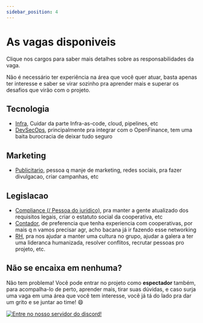 ```yaml
---
sidebar_position: 4
---
```


# As vagas disponiveis

Clique nos cargos para saber mais detalhes sobre as responsabilidades da vaga.

Não é necessário ter experiência na área que você quer atuar, basta apenas ter interesse e saber se virar sozinho pra aprender mais e superar os desafios que virão com o projeto.

## Tecnologia

- [Infra](./tech/responsabilities#devops--infra), Cuidar da parte Infra-as-code, cloud, pipelines, etc
- [DevSecOps](./tech/responsabilities#devsecops), principalmente pra integrar com o OpenFinance, tem uma baita burocracia de deixar tudo seguro

## Marketing

- [Publicitario](./marketing/responsabilities#publicitário), pessoa q manje de marketing, redes sociais, pra fazer divulgacao, criar campanhas, etc

## Legislacao

- [Compliance (/ Pessoa do juridico)](./legal/responsabilities#compliance), pra manter a gente atualizado dos requisitos legais, criar o estatuto social da cooperativa, etc
- [Contador](./legal/responsabilities#contador), de preferencia que tenha experiencia com cooperativas, por mais q n vamos precisar agr, acho bacana já ir fazendo esse networking
- [RH](./legal/responsabilities#rh), pra nos ajudar a manter uma cultura no grupo, ajudar a galera a ter uma lideranca humanizada, resolver conflitos, recrutar pessoas pro projeto, etc.

## Não se encaixa em nenhuma?

Não tem problema! Você pode entrar no projeto como **espectador** também, para acompalha-lo de perto, aprender mais, tirar suas dúvidas, e caso surja uma vaga em uma área que você tem interesse, você já tá do lado pra dar um grito e se juntar ao time! 😄

[![Entre no nosso servidor do discord!](https://img.shields.io/badge/Entre%20no%20nosso%20servidor%20do%20discord!-5865F2?style=for-the-badge&labelColor=5865F2&logo=discord&logoColor=white)](https://discord.gg/p7vJHsbpsm)
